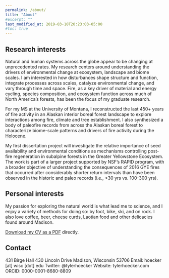 ```yaml
---
permalink: /about/
title: "About"
#excerpt: ""
last_modified_at: 2019-03-10T20:23:03-05:00
#toc: true
---
```


##  Research interests 

Natural and human systems across the globe appear to be changing at unprecedented rates. My research centers around understanding the drivers of environmental change at ecosystem, landscape and biome scales. I am interested in how disturbances shape structure and function, integrate processes across scales, catalyze environmental change, and vary through time and space. Fire, as a key driver of material and energy cycling, species composition, and ecosystem function across much of North America’s forests, has been the focus of my graduate research. 

For my MS at the University of Montana, I reconstructed the last 450+ years of fire activity in an Alaskan interior boreal forest landscape to explore interactions among fire, climate and tree establishment. I also synthesized a body of paleofire records from across the Alaskan boreal forest to characterize biome-scale patterns and drivers of fire activity during the Holocene. 

My first dissertation project will investigate the relative importance of seed availability and environmental conditions as mechanisms controlling post-fire regeneration in subalpine forests in the Greater Yellowstone Ecosystem. The work is part of a larger project supported by NSF’s RAPID program, with a broader objective of understanding the consequences of 2016 GYE fires that occurred after considerably shorter return intervals than have been observed in the historic and paleo records (i.e., <30 yrs vs. 100-300 yrs). 

##  Personal interests 

My passion for exploring the natural world is what lead me to science, and I enjoy a variety of methods for doing so: by foot, bike, ski, and on rock. I also love coffee, beer, cheese curds, Laotian food and other delicacies found around Madison.

[Download my CV as a PDF](/assets/pdfs/hoecker_cv_2019_03_10.pdf) directly.

## Contact

431 Birge Hall
430 Lincoln Drive 
Madison, Wisconsin 53706 
Email: hoecker [at] wisc [dot] edu
Twitter: @tylerhoecker
Website: tylerhoecker.com
ORCID: 0000-0001-8680-8809



